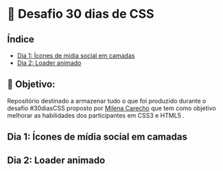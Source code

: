 # :checkered_flag: Desafio 30 dias de CSS

## Índice
- [Dia 1: Ícones de mídia social em camadas ](#Dia-1:-Ícones-de-mídia-social-em-camadas)
- [Dia 2: Loader animado](Dia-2:-Loader-animado)

## :pushpin: Objetivo: 

Repositório destinado a armazenar tudo o que foi produzido durante o desafio #30diasCSS proposto por [Milena Carecho](https://github.com/MilenaCarecho) que tem como objetivo melhorar as habilidades dos participantes em CSS3 e HTML5 . 

## Dia 1: Ícones de mídia social em camadas


## Dia 2: Loader animado




